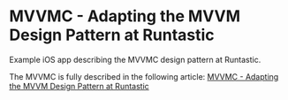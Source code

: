# MVVMC - Adapting the MVVM Design Pattern at Runtastic

Example iOS app describing the MVVMC design pattern at Runtastic.   

The MVVMC is fully described in the following article: [MVVMC - Adapting the MVVM Design Pattern at Runtastic](https://www.runtastic.com/blog/en/category/tech/)
